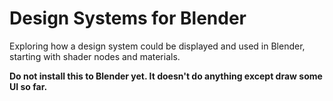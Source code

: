 # Design Systems for Blender

Exploring how a design system could be displayed and used in Blender, starting with shader nodes and materials.

**Do not install this to Blender yet. It doesn't do anything except draw some UI so far.**
